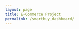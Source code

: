 ```yaml
---
layout: page
title: E-Commerce Project
permalink: /smartbuy_dashboard/
---
```


<object data="https://hugolargo.github.io/smartbuy_dashboard_static.pdf" type="application/pdf" width="1440px" height="11012px">
    <embed src="https://hugolargo.github.io/smartbuy_dashboard_static.pdf">
    </embed>
</object>
